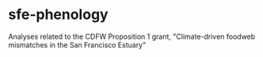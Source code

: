# sfe-phenology
Analyses related to the CDFW Proposition 1 grant, "Climate-driven foodweb mismatches in the San Francisco Estuary"
